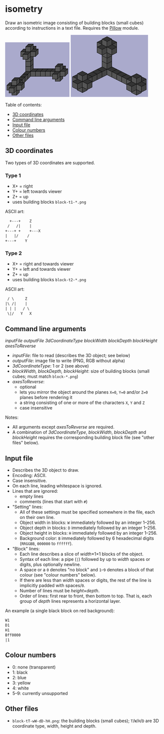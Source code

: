 # isometry
Draw an isometric image consisting of building blocks (small cubes) according to instructions in a text file.
Requires the [Pillow](https://python-pillow.org) module.

![example with "type 1" projection](example1.png)
![example with "type 2" projection](example2.png)

Table of contents:
* [3D coordinates](#3d-coordinates)
* [Command line arguments](#command-line-arguments)
* [Input file](#input-file)
* [Colour numbers](#colour-numbers)
* [Other files](#other-files)

## 3D coordinates
Two types of 3D coordinates are supported.

### Type 1
* X+ = right
* Y+ = left towards viewer
* Z+ = up
* uses building blocks `block-t1-*.png`

ASCII art:
```
  +---+    Z
 /   /|    |
+---+ +    +---X
|   |/    /
+---+    Y
```

### Type 2
* X+ = right and towards viewer
* Y+ = left and towards viewer
* Z+ = up
* uses building blocks `block-t2-*.png`

ASCII art:
```
 / \     Z
|\ /|    |
| | |   / \
 \|/   Y   X
```

## Command line arguments
*inputFile outputFile 3dCoordinateType blockWidth blockDepth blockHeight axesToReverse*
* *inputFile*: file to read (describes the 3D object; see below)
* *outputFile*: image file to write (PNG, RGB without alpha)
* *3dCoordinateType*: 1 or 2 (see above)
* *blockWidth, blockDepth, blockHeight*: size of building blocks (small cubes; must match `block-*.png`)
* *axesToReverse*:
  * optional
  * lets you mirror the object around the planes `X=0`, `Y=0` and/or `Z=0` planes before rendering it
  * a string consisting of one or more of the characters `X`, `Y` and `Z`
  * case insensitive

Notes:
* All arguments except *axesToReverse* are required.
* A combination of *3dCoordinateType*, *blockWidth*, *blockDepth* and *blockHeight* requires the corresponding building block file (see "other files" below).

## Input file
* Describes the 3D object to draw.
* Encoding: ASCII.
* Case insensitive.
* On each line, leading whitespace is ignored.
* Lines that are ignored:
  * empty lines
  * comments (lines that start with `#`)
* "Setting" lines:
  * All of these settings must be specified somewhere in the file, each on their own line.
  * Object width in blocks: `W` immediately followed by an integer 1&ndash;256.
  * Object depth in blocks: `D` immediately followed by an integer 1&ndash;256.
  * Object height in blocks: `H` immediately followed by an integer 1&ndash;256.
  * Background color: `B` immediately followed by 6 hexadecimal digits (`RRGGBB`, `000000` to `ffffff`).
* "Block" lines:
  * Each line describes a slice of *width*&times;1&times;1 blocks of the object.
  * Syntax of each line: a pipe (`|`) followed by up to *width* spaces or digits, plus optionally newline.
  * A space or a `0` denotes "no block" and `1`&ndash;`9` denotes a block of that colour (see "colour numbers" below).
  * If there are less than *width* spaces or digits, the rest of the line is implicitly padded with spaces/`0`.
  * Number of lines must be *height*&times;*depth*.
  * Order of lines: first rear to front, then bottom to top. That is, each group of *depth* lines represents a horizontal layer.

An example (a single black block on red background):
```
W1
D1
H1
Bff0000
|1
```

## Colour numbers
* 0: none (transparent)
* 1: black
* 2: blue
* 3: yellow
* 4: white
* 5&ndash;9: currently unsupported

## Other files
* `block-tT-wW-dD-hH.png`: the building blocks (small cubes); `T`/`W`/`H`/`D` are 3D coordinate type, width, height and depth.
